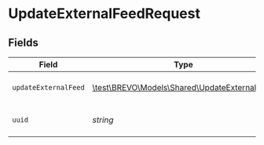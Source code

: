 # UpdateExternalFeedRequest


## Fields

| Field                                                                                     | Type                                                                                      | Required                                                                                  | Description                                                                               |
| ----------------------------------------------------------------------------------------- | ----------------------------------------------------------------------------------------- | ----------------------------------------------------------------------------------------- | ----------------------------------------------------------------------------------------- |
| `updateExternalFeed`                                                                      | [\test\BREVO\Models\Shared\UpdateExternalFeed](../../Models/Shared/UpdateExternalFeed.md) | :heavy_check_mark:                                                                        | Values to update a feed                                                                   |
| `uuid`                                                                                    | *string*                                                                                  | :heavy_check_mark:                                                                        | UUID of the feed to update                                                                |